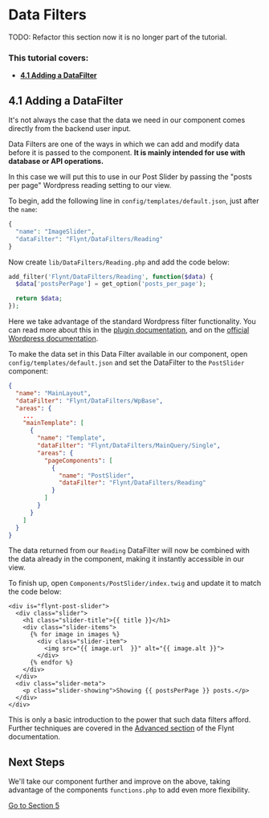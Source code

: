 # Data Filters

TODO: Refactor this section now it is no longer part of the tutorial.

<div class="alert">
  <h3>This tutorial covers:</h3>
  <ul>
    <li><strong><a href="#41-adding-a-datafilter">4.1 Adding a DataFilter</a></strong></li>
  </ul>
</div>

## 4.1 Adding a DataFilter
It's not always the case that the data we need in our component comes directly from the backend user input.

Data Filters are one of the ways in which we can add and modify data before it is passed to the component. **It is mainly intended for use with database or API operations.**

In this case we will put this to use in our Post Slider by passing the "posts per page" Wordpress reading setting to our view.

To begin, add the following line in `config/templates/default.json`, just after the `name`:

```php
{
  "name": "ImageSlider",
  "dataFilter": "Flynt/DataFilters/Reading"
}
```

Now create `lib/DataFilters/Reading.php` and add the code below:

```php
add_filter('Flynt/DataFilters/Reading', function($data) {
  $data['postsPerPage'] = get_option('posts_per_page');

  return $data;
});
```

<p class="source-note">Here we take advantage of the standard Wordpress filter functionality. You can read more about this in the <a href="../add-link">plugin documentation</a>, and on the <a href="https://codex.wordpress.org/Plugin_API#Hooks.2C_Actions_and_Filters" target="_blank">official Wordpress documentation</a>.</p>

To make the data set in this Data Filter available in our component, open `config/templates/default.json` and set the DataFilter to the `PostSlider` component:

```json
{
  "name": "MainLayout",
  "dataFilter": "Flynt/DataFilters/WpBase",
  "areas": {
    ...
    "mainTemplate": [
      {
        "name": "Template",
        "dataFilter": "Flynt/DataFilters/MainQuery/Single",
        "areas": {
          "pageComponents": [
            {
              "name": "PostSlider",
              "dataFilter": "Flynt/DataFilters/Reading"
            }
          ]
        }
      }
    ]
  }
}
```

The data returned from our `Reading` DataFilter will now be combined with the data already in the component, making it instantly accessible in our view.

To finish up, open `Components/PostSlider/index.twig` and update it to match the code below:

```twig
<div is="flynt-post-slider">
  <div class="slider">
    <h1 class="slider-title">{{ title }}</h1>
    <div class="slider-items">
      {% for image in images %}
        <div class="slider-item">
          <img src="{{ image.url  }}" alt="{{ image.alt }}">
        </div>
      {% endfor %}
    </div>
  </div>
  <div class="slider-meta">
    <p class="slider-showing">Showing {{ postsPerPage }} posts.</p>
  </div>
</div>
```

This is only a basic introduction to the power that such data filters afford. Further techniques are covered in the [Advanced section](../advanced/readme.md) of the Flynt documentation.

<div class="alert alert-steps">
  <h2>Next Steps</h2>

  <p>We'll take our component further and improve on the above, taking advantage of the components <code>functions.php</code> to add even more flexibility.</p>

  <p><a href="modify-data.md" class="btn btn-primary">Go to Section 5</a></p>
</div>
